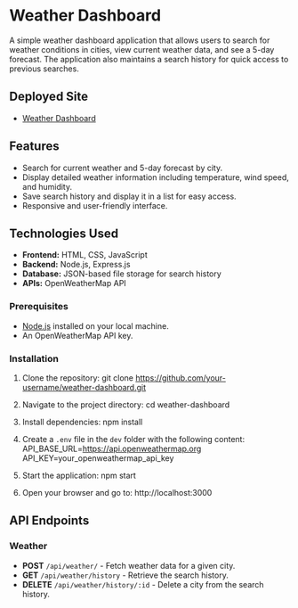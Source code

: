 # Weather Dashboard

A simple weather dashboard application that allows users to search for weather conditions in cities, view current weather data, and see a 5-day forecast. The application also maintains a search history for quick access to previous searches.

## Deployed Site
- [Weather Dashboard](https://weather-dashboard-kjdi.onrender.com)

## Features

- Search for current weather and 5-day forecast by city.
- Display detailed weather information including temperature, wind speed, and humidity.
- Save search history and display it in a list for easy access.
- Responsive and user-friendly interface.

## Technologies Used

- **Frontend:** HTML, CSS, JavaScript
- **Backend:** Node.js, Express.js
- **Database:** JSON-based file storage for search history
- **APIs:** OpenWeatherMap API

### Prerequisites

- [Node.js](https://nodejs.org/) installed on your local machine.
- An OpenWeatherMap API key.

### Installation

1. Clone the repository:
   git clone https://github.com/your-username/weather-dashboard.git

2. Navigate to the project directory:
   cd weather-dashboard
   
4. Install dependencies:
  npm install

5. Create a `.env` file in the `dev` folder with the following content:
   API_BASE_URL=https://api.openweathermap.org
   API_KEY=your_openweathermap_api_key


6. Start the application:
   npm start


7. Open your browser and go to:
   http://localhost:3000


## API Endpoints

### Weather
- **POST** `/api/weather/` - Fetch weather data for a given city.
- **GET** `/api/weather/history` - Retrieve the search history.
- **DELETE** `/api/weather/history/:id` - Delete a city from the search history.
